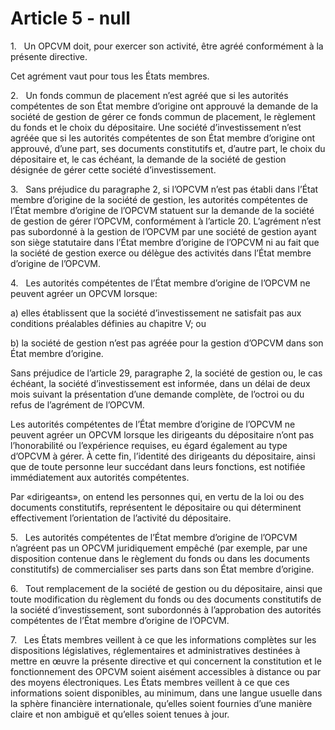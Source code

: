 # Article 5 - null


1.   Un OPCVM doit, pour exercer son activité, être agréé conformément à la présente directive.

Cet agrément vaut pour tous les États membres.

2.   Un fonds commun de placement n’est agréé que si les autorités compétentes de son État membre d’origine ont approuvé la demande de la société de gestion de gérer ce fonds commun de placement, le règlement du fonds et le choix du dépositaire. Une société d’investissement n’est agréée que si les autorités compétentes de son État membre d’origine ont approuvé, d’une part, ses documents constitutifs et, d’autre part, le choix du dépositaire et, le cas échéant, la demande de la société de gestion désignée de gérer cette société d’investissement.

3.   Sans préjudice du paragraphe 2, si l’OPCVM n’est pas établi dans l’État membre d’origine de la société de gestion, les autorités compétentes de l’État membre d’origine de l’OPCVM statuent sur la demande de la société de gestion de gérer l’OPCVM, conformément à l’article 20. L’agrément n’est pas subordonné à la gestion de l’OPCVM par une société de gestion ayant son siège statutaire dans l’État membre d’origine de l’OPCVM ni au fait que la société de gestion exerce ou délègue des activités dans l’État membre d’origine de l’OPCVM.

4.   Les autorités compétentes de l’État membre d’origine de l’OPCVM ne peuvent agréer un OPCVM lorsque:

a) elles établissent que la société d’investissement ne satisfait pas aux conditions préalables définies au chapitre V; ou

b) la société de gestion n’est pas agréée pour la gestion d’OPCVM dans son État membre d’origine.

Sans préjudice de l’article 29, paragraphe 2, la société de gestion ou, le cas échéant, la société d’investissement est informée, dans un délai de deux mois suivant la présentation d’une demande complète, de l’octroi ou du refus de l’agrément de l’OPCVM.

Les autorités compétentes de l’État membre d’origine de l’OPCVM ne peuvent agréer un OPCVM lorsque les dirigeants du dépositaire n’ont pas l’honorabilité ou l’expérience requises, eu égard également au type d’OPCVM à gérer. À cette fin, l’identité des dirigeants du dépositaire, ainsi que de toute personne leur succédant dans leurs fonctions, est notifiée immédiatement aux autorités compétentes.

Par «dirigeants», on entend les personnes qui, en vertu de la loi ou des documents constitutifs, représentent le dépositaire ou qui déterminent effectivement l’orientation de l’activité du dépositaire.

5.   Les autorités compétentes de l’État membre d’origine de l’OPCVM n’agréent pas un OPCVM juridiquement empêché (par exemple, par une disposition contenue dans le règlement du fonds ou dans les documents constitutifs) de commercialiser ses parts dans son État membre d’origine.

6.   Tout remplacement de la société de gestion ou du dépositaire, ainsi que toute modification du règlement du fonds ou des documents constitutifs de la société d’investissement, sont subordonnés à l’approbation des autorités compétentes de l’État membre d’origine de l’OPCVM.

7.   Les États membres veillent à ce que les informations complètes sur les dispositions législatives, réglementaires et administratives destinées à mettre en œuvre la présente directive et qui concernent la constitution et le fonctionnement des OPCVM soient aisément accessibles à distance ou par des moyens électroniques. Les États membres veillent à ce que ces informations soient disponibles, au minimum, dans une langue usuelle dans la sphère financière internationale, qu’elles soient fournies d’une manière claire et non ambiguë et qu’elles soient tenues à jour.
